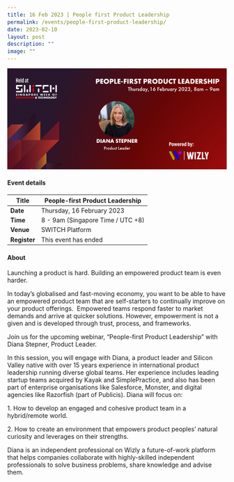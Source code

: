 ```yaml
---
title: 16 Feb 2023 | People first Product Leadership
permalink: /events/people-first-product-leadership/
date: 2023-02-10
layout: post
description: ""
image: ""
---
```

![](/images/2023/202302_webinar%20asset.png)

#### Event details


| **Title** | People-first Product Leadership|
| -------- | -------- |
|**Date** | Thursday, 16 February 2023 
| **Time**    | 8 - 9am (Singapore Time / UTC +8) |
|**Venue** | SWITCH Platform
| **Register** | This event has ended |

#### About

Launching a product is hard. Building an empowered product team is even harder.

In today’s globalised and fast-moving economy, you want to be able to have an empowered product team that are self-starters to continually improve on your product offerings.  Empowered teams respond faster to market demands and arrive at quicker solutions. However, empowerment is not a given and is developed through trust, process, and frameworks. 

Join us for the upcoming webinar, “People-first Product Leadership” with Diana Stepner, Product Leader.

In this session, you will engage with Diana, a product leader and Silicon Valley native with over 15 years experience in international product leadership running diverse global teams. Her experience includes leading startup teams acquired by Kayak and SimplePractice, and also has been part of enterprise organisations like Salesforce, Monster, and digital agencies like Razorfish (part of Publicis). Diana will focus on: 

1\. How to develop an engaged and cohesive product team in a hybrid/remote world.

2\. How to create an environment that empowers product peoples’ natural curiosity and leverages on their strengths.

Diana is an independent professional on Wizly a future-of-work platform that helps companies collaborate with highly-skilled independent professionals to solve business problems, share knowledge and advise them.